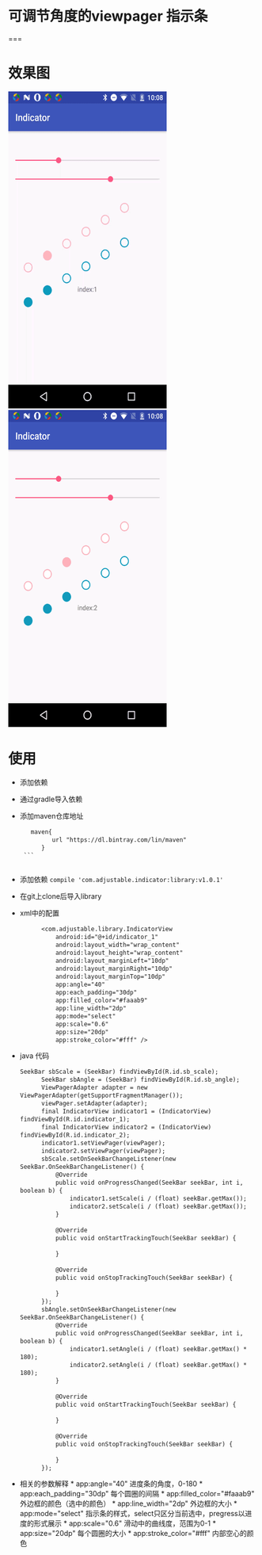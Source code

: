 # 可调节角度的viewpager 指示条
===
# 效果图
<img src="https://github.com/littlemaple/AdjustableIndicator/blob/master/screenshot/m1.gif?raw=true" width=320px height=640px/>
<img src="https://github.com/littlemaple/AdjustableIndicator/blob/master/screenshot/m2.gif?raw=true" width=320px height=640px/>

使用
===

* 添加依赖

 * 通过gradle导入依赖
  * 添加maven仓库地址
       ```
          maven{
                url "https://dl.bintray.com/lin/maven"
             }
        ```
        
  * 添加依赖
         ```
           compile 'com.adjustable.indicator:library:v1.0.1'
         ```
  * 在git上clone后导入library
   

* xml中的配置

  ```
        <com.adjustable.library.IndicatorView
            android:id="@+id/indicator_1"
            android:layout_width="wrap_content"
            android:layout_height="wrap_content"
            android:layout_marginLeft="10dp"
            android:layout_marginRight="10dp"
            android:layout_marginTop="10dp"
            app:angle="40"
            app:each_padding="30dp"
            app:filled_color="#faaab9"
            app:line_width="2dp"
            app:mode="select"
            app:scale="0.6"
            app:size="20dp"
            app:stroke_color="#fff" />
  ```
  
* java 代码
  ```
  SeekBar sbScale = (SeekBar) findViewById(R.id.sb_scale);
        SeekBar sbAngle = (SeekBar) findViewById(R.id.sb_angle);
        ViewPagerAdapter adapter = new ViewPagerAdapter(getSupportFragmentManager());
        viewPager.setAdapter(adapter);
        final IndicatorView indicator1 = (IndicatorView) findViewById(R.id.indicator_1);
        final IndicatorView indicator2 = (IndicatorView) findViewById(R.id.indicator_2);
        indicator1.setViewPager(viewPager);
        indicator2.setViewPager(viewPager);
        sbScale.setOnSeekBarChangeListener(new SeekBar.OnSeekBarChangeListener() {
            @Override
            public void onProgressChanged(SeekBar seekBar, int i, boolean b) {
                indicator1.setScale(i / (float) seekBar.getMax());
                indicator2.setScale(i / (float) seekBar.getMax());
            }

            @Override
            public void onStartTrackingTouch(SeekBar seekBar) {

            }

            @Override
            public void onStopTrackingTouch(SeekBar seekBar) {

            }
        });
        sbAngle.setOnSeekBarChangeListener(new SeekBar.OnSeekBarChangeListener() {
            @Override
            public void onProgressChanged(SeekBar seekBar, int i, boolean b) {
                indicator1.setAngle(i / (float) seekBar.getMax() * 180);
                indicator2.setAngle(i / (float) seekBar.getMax() * 180);
            }

            @Override
            public void onStartTrackingTouch(SeekBar seekBar) {

            }

            @Override
            public void onStopTrackingTouch(SeekBar seekBar) {

            }
        });
   ```
   
* 相关的参数解释
      * app:angle="40" 进度条的角度，0-180
      * app:each_padding="30dp" 每个圆圈的间隔
      * app:filled_color="#faaab9" 外边框的颜色（选中的颜色）
      * app:line_width="2dp" 外边框的大小
      * app:mode="select" 指示条的样式，select只区分当前选中，pregress以进度的形式展示
      * app:scale="0.6" 滑动中的曲线度，范围为0-1
      * app:size="20dp" 每个圆圈的大小
      * app:stroke_color="#fff" 内部空心的颜色

